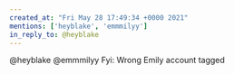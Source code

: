 ```yaml
---
created_at: "Fri May 28 17:49:34 +0000 2021"
mentions: ['heyblake', 'emmmilyy']
in_reply_to: @heyblake
---
```


@heyblake @emmmilyy Fyi: Wrong Emily account tagged